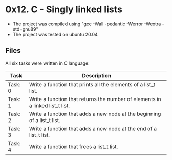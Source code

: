 # 0x12. C - Singly linked lists
* The project was compiled using "gcc -Wall -pedantic -Werror -Wextra -std=gnu89"
* The project was tested on ubuntu 20.04

## Files
All six tasks were written in C language:

| Task | Description |
| ---- | ----------- |
| Task: 0 | Write a function that prints all the elements of a list_t list. |
| Task: 1 | Write a function that returns the number of elements in a linked list_t list. |
| Task: 2 | Write a function that adds a new node at the beginning of a list_t list. |
| Task: 3 | Write a function that adds a new node at the end of a list_t list. |
| Task: 4 | Write a function that frees a list_t list. |

